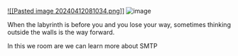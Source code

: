 [![[Pasted image 20240412081034.png]]](https://github.com/ranidugithub/CTF-Stuff/blob/main/TryHackMe/Rooms/Hard/Pasted%20image%2020240412081034.png)
![image](https://github.com/ranidugithub/CTF-Stuff/assets/34578972/20945c37-466c-4a48-b94e-c7c3a5fe552d)

When the labyrinth is before you and you lose your way, sometimes thinking outside the walls is the way forward.

In this we room are we can learn more about SMTP 
